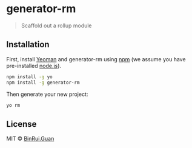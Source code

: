 # generator-rm
> Scaffold out a rollup module

## Installation

First, install [Yeoman](http://yeoman.io) and generator-rm using [npm](https://www.npmjs.com/) (we assume you have pre-installed [node.js](https://nodejs.org/)).

```bash
npm install -g yo
npm install -g generator-rm
```

Then generate your new project:

```bash
yo rm
```

## License

MIT © [BinRui.Guan](http://binrui.me)


[npm-image]: https://badge.fury.io/js/generator-rm.svg
[npm-url]: https://npmjs.org/package/generator-rm
[travis-image]: https://travis-ci.org/differui/generator-rm.svg?branch=master
[travis-url]: https://travis-ci.org/differui/generator-rm
[daviddm-image]: https://david-dm.org/differui/generator-rm.svg?theme=shields.io
[daviddm-url]: https://david-dm.org/differui/generator-rm
[coveralls-image]: https://coveralls.io/repos/differui/generator-rm/badge.svg
[coveralls-url]: https://coveralls.io/r/differui/generator-rm
